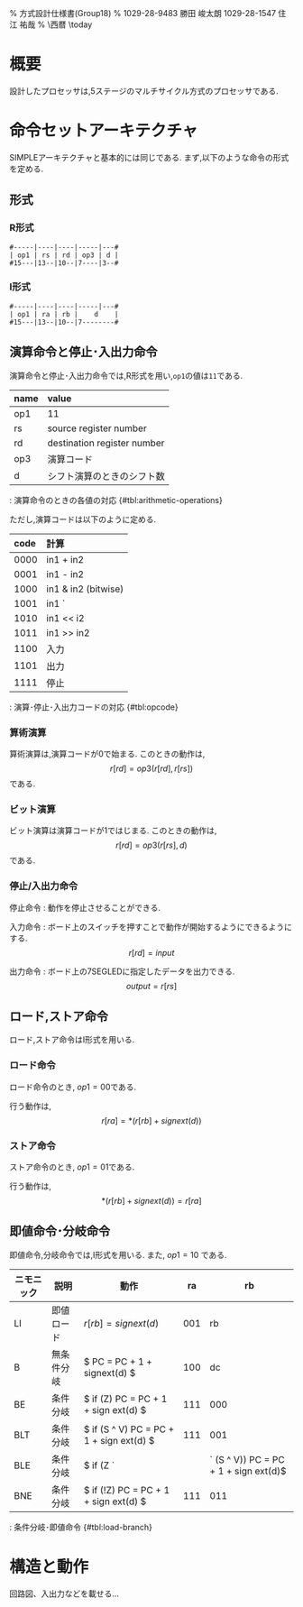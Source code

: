 % 方式設計仕様書(Group18)
% 1029-28-9483 勝田 峻太朗
 1029-28-1547 住江 祐哉
% \西暦 \today

# 概要

設計したプロセッサは,5ステージのマルチサイクル方式のプロセッサである.


# 命令セットアーキテクチャ

SIMPLEアーキテクチャと基本的には同じである.
まず,以下のような命令の形式を定める.

## 形式

### R形式

```
#-----|----|----|-----|---#
| op1 | rs | rd | op3 | d |
#15---|13--|10--|7----|3--#
```

### I形式

```
#-----|----|----|-----|---#
| op1 | ra | rb |    d    |
#15---|13--|10--|7--------#
```

## 演算命令と停止･入出力命令

演算命令と停止･入出力命令では,R形式を用い,`op1`の値は`11`である.

| name | value                       |
| :--- | :-------------------------- |
| op1  | 11                          |
| rs   | source register number      |
| rd   | destination register number |
| op3  | 演算コード                  |
| d    | シフト演算のときのシフト数  |

: 演算命令のときの各値の対応 {#tbl:arithmetic-operations}

ただし,演算コードは以下のように定める.

| code | 計算                  |
| :--- | :-------------------- |
| 0000 | in1 + in2             |
| 0001 | in1 - in2             |
| 1000 | in1 & in2 (bitwise)   |
| 1001 | in1 `|` in2 (bitwise) |
| 1010 | in1 << i2             |
| 1011 | in1 >> in2            |
| 1100 | 入力                  |
| 1101 | 出力                  |
| 1111 | 停止                  |

: 演算･停止･入出力コードの対応 {#tbl:opcode}

### 算術演算

算術演算は,演算コードが0で始まる.
このときの動作は,
$$ r[rd] = op3(r[rd], r[rs]) $$
である.

### ビット演算

ビット演算は演算コードが1ではじまる.
このときの動作は,
$$ r[rd] = op3(r[rs], d) $$
である.

### 停止/入出力命令

停止命令
: 動作を停止させることができる.

入力命令
: ボード上のスイッチを押すことで動作が開始するようにできるようにする.
$$ r[rd] = input $$

出力命令
: ボード上の7SEGLEDに指定したデータを出力できる.
$$ output = r[rs] $$

## ロード,ストア命令

ロード,ストア命令はI形式を用いる.

### ロード命令

ロード命令のとき, $op1 = 00$である.

行う動作は,
$$ r[ra] = *(r[rb] + signext(d)) $$

### ストア命令

ストア命令のとき, $op1 = 01$である.

行う動作は,
$$*(r[rb] + signext(d)) = r[ra]$$

## 即値命令･分岐命令

即値命令,分岐命令では,I形式を用いる.
また, $op1 = 10$ である.

| ニモニック | 説明       | 動作                                             | ra  | rb  |
| ---------- | ---------- | ------------------------------------------------ | --- | --- |
| LI         | 即値ロード | $r[rb] = signext(d)$                             | 001 | rb  |
| B          | 無条件分岐 | $ PC = PC + 1 + signext(d) $                     | 100 | dc  |
| BE         | 条件分岐   | $ if (Z) PC = PC + 1 + sign ext(d) $             | 111 | 000 |
| BLT        | 条件分岐   | $ if (S ^ V) PC = PC + 1 + sign ext(d) $         | 111 | 001 |
| BLE        | 条件分岐   | $ if (Z `||` (S ^ V)) PC = PC + 1 + sign ext(d)$ | 111 | 010 |
| BNE        | 条件分岐   | $ if (!Z) PC = PC + 1 + sign ext(d) $            | 111 | 011 |

: 条件分岐･即値命令 {#tbl:load-branch}


# 構造と動作

回路図、入出力などを載せる...
